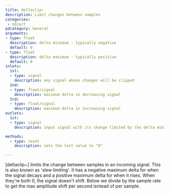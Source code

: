 ```yaml
---
title: deltaclip~
description: Limit changes between samples
categories:
 - object
pdcategory: General
arguments:
- type: float
  description: delta minimum - typically negative
  default: 0
- type: float
  description: delta maximum - typically positive
  default: 0
inlets:
  1st:
  - type: signal
    description: any signal whose changes will be clipped
  2nd:
  - type: float/signal
    description: maximum delta in decreasing signal
  3rd:
  - type: float/signal
    description: maximum delta in increasing signal
outlets:
  1st:
  - type: signal
    description: input signal with its change limited by the delta minimum and maximum values

methods:
  - type: reset
    description: sets the last value to "0"

---
```


[deltaclip~] limits the change between samples in an incoming signal. This is also known as 'slew limiting'. It has a negative maximum delta for when the signal decays and a positive maximum delta for when it rises. When they're both 0, the signal doesn't shift. Below we divide by the sample rate to get the max amplitude shift per second isntead of per sample.

